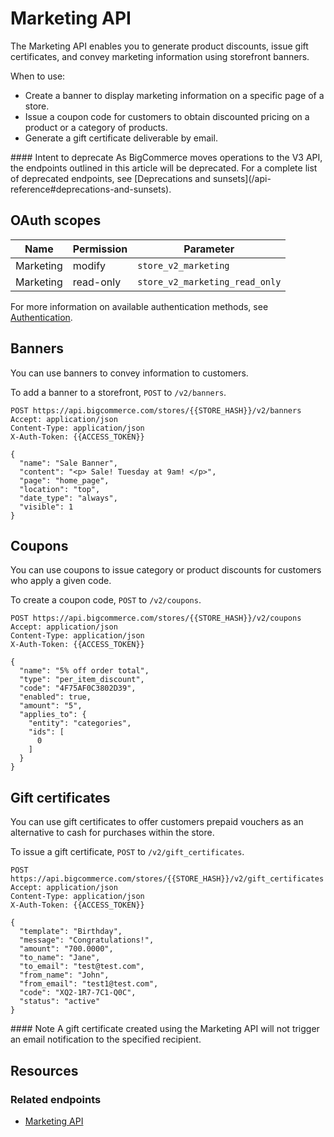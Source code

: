 # Marketing API



The Marketing API enables you to generate product discounts, issue gift certificates, and convey marketing information using storefront banners.  

When to use:

* Create a banner to display marketing information on a specific page of a store.
* Issue a coupon code for customers to obtain discounted pricing on a product or a category of products.
* Generate a gift certificate deliverable by email.

<Callout type="warning">
#### Intent to deprecate 
As BigCommerce moves operations to the V3 API, the endpoints outlined in this article will be deprecated. For a complete list of deprecated endpoints, see [Deprecations and sunsets](/api-reference#deprecations-and-sunsets).
</Callout>


## OAuth scopes

| Name | Permission | Parameter |
| -- | -- | -- |
| Marketing | modify | `store_v2_marketing` |
| Marketing | read-only | `store_v2_marketing_read_only` |

For more information on available authentication methods, see [Authentication](/api-docs/getting-started/authentication).

## Banners
You can use banners to convey information to customers. 

To add a banner to a storefront, `POST` to `/v2/banners`.

```http filename="Example request: Create a banner" showLineNumbers
POST https://api.bigcommerce.com/stores/{{STORE_HASH}}/v2/banners
Accept: application/json
Content-Type: application/json
X-Auth-Token: {{ACCESS_TOKEN}}

{
  "name": "Sale Banner",
  "content": "<p> Sale! Tuesday at 9am! </p>",
  "page": "home_page",
  "location": "top",
  "date_type": "always",
  "visible": 1
}
```


## Coupons
You can use coupons to issue category or product discounts for customers who apply a given code.

To create a coupon code, `POST` to `/v2/coupons`.

```http filename="Example request: Create a coupon" showLineNumbers
POST https://api.bigcommerce.com/stores/{{STORE_HASH}}/v2/coupons
Accept: application/json
Content-Type: application/json
X-Auth-Token: {{ACCESS_TOKEN}}

{
  "name": "5% off order total",
  "type": "per_item_discount",
  "code": "4F75AF0C3802D39",
  "enabled": true,
  "amount": "5",
  "applies_to": {
    "entity": "categories",
    "ids": [
      0
    ]
  }
}
```

## Gift certificates
You can use gift certificates to offer customers prepaid vouchers as an alternative to cash for purchases within the store. 

To issue a gift certificate, `POST` to `/v2/gift_certificates`.

```http filename="Example request: Create a gift certificate" showLineNumbers
POST https://api.bigcommerce.com/stores/{{STORE_HASH}}/v2/gift_certificates
Accept: application/json
Content-Type: application/json
X-Auth-Token: {{ACCESS_TOKEN}}

{
  "template": "Birthday",
  "message": "Congratulations!",
  "amount": "700.0000",
  "to_name": "Jane",
  "to_email": "test@test.com",
  "from_name": "John",
  "from_email": "test1@test.com",
  "code": "XQ2-1R7-7C1-Q0C",
  "status": "active"
}
```

<Callout type="info">
#### Note
A gift certificate created using the Marketing API will not trigger an email notification to the specified recipient.
</Callout>


## Resources

### Related endpoints
- [Marketing API](/api-reference/store-management/marketing)
